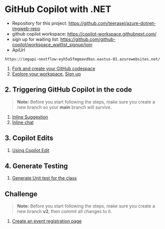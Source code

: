 # GitHub Copilot with .NET

- Repository for this project: https://github.com/teerasej/azure-dotnet-imgweb-repo
- github copilot workspace: https://copilot-workspace.githubnext.com/
- sign up for waiting list: https://github.com/github-copilot/workspace_waitlist_signup/join
- ApiUrl
```
https://imgapi-nextflow-eyh5a5fmgmavd9as.eastus-01.azurewebsites.net/
```

1. [Fork and create your GitHub codespace](./github-copilot-contents/activate-codespace.md)
2. [Explore your workspace](./github-copilot-contents/explore-workspace.md), [Sign up](https://github.com/github-copilot/workspace_waitlist_signup/join)

## 2. Triggering GitHub Copilot in the code

> **Note:** Before you start following the steps, make sure you create a new branch so your **main** branch will survive.

1. [Inline Suggestion](github-copilot-contents/inline-suggestion.md)
2. [Inline chat](github-copilot-contents/inline-chat.md)

## 3. Copilot Edits 

1. [Using Copilot Edit](github-copilot-contents/copilot-edit-1.md)

## 4. Generate Testing 

1. [Generate Unit test for the class](github-copilot-contents/generate-unit-test.md)

## Challenge 

> **Note:** Before you start following the steps, make sure you create a new branch **v2**, then commit all changes to it.

1. [Create an event registration page](github-copilot-contents/event-registration.md)
